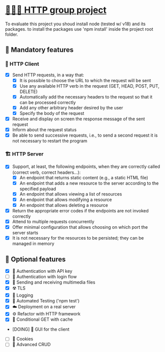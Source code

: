 # [👩🏻‍💻 HTTP group project](https://github.com/pitazzo/usj-http-project/blob/master/README.md?plain=1)

To evaluate this project you shoud install node (tested w/ v18) and its packages. to install the packages use 'npm install' inside the project root folder.

## 🛂 Mandatory features

### 🚢 HTTP Client

- [x] Send HTTP requests, in a way that:
  - [x] It is possible to choose the URL to which the request will be sent
  - [x] Use any available HTTP verb in the request (GET, HEAD, POST, PUT, DELETE)
  - [x] Automatically add the necessary headers to the request so that it can be processed correctly
  - [x] Add any other arbitrary header desired by the user
  - [x] Specify the body of the request
- [x] Receive and display on screen the response message of the sent request
- [x] Inform about the request status
- [x] Be able to send successive requests, i.e., to send a second request it is not necessary to restart the program

### 🏗️ HTTP Server

- [x] Support, at least, the following endpoints, when they are correctly called (correct verb, correct headers...):
  - [x] An endpoint that returns static content (e.g., a static HTML file)
  - [x] An endpoint that adds a new resource to the server according to the specified payload
  - [x] An endpoint that allows viewing a list of resources
  - [x] An endpoint that allows modifying a resource
  - [x] An endpoint that allows deleting a resource
- [x] Return the appropriate error codes if the endpoints are not invoked correctly
- [x] Attend to multiple requests concurrently
- [x] Offer minimal configuration that allows choosing on which port the server starts
- [x] It is not necessary for the resources to be persisted; they can be managed in memory

## 🚀 Optional features

- [x] 🔑 Authentication with API key
- [ ] 🔐 Authentication with login flow
- [x] 📸 Sending and receiving multimedia files
- [x] ☢️ TLS
- [x] 📓 Logging
- [x] 🧪 Automated Testing ('npm test')
- [x] ☁️ Deployment on a real server
- [x] ⚙️ Refactor with HTTP framework
- [x] 💾 Conditional GET with cache
- [DOING] 🎨 GUI for the client
- [ ] 🍪 Cookies
- [ ] 🎰 Advanced CRUD

